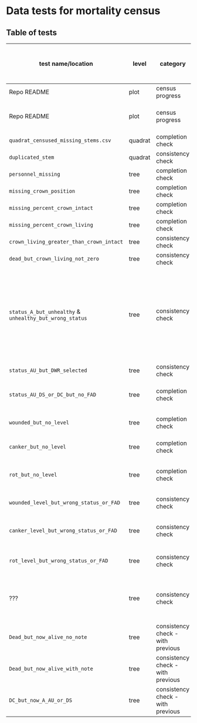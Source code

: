 # Data tests for mortality census

## Table of tests 

test name/location |level | category | applied to | test  | warning (W) or error (E) | coded | requires field fix? | auto fix (when applicable) | core or SCBI add-on?
----  |----  | ---- | ----  | ----  | ---- | ---- | ---- | ----  | ---- 
Repo README |plot | census progress | all stems in census | percent trees censused | NA |  2021 | NA | NA | core
Repo README |plot | census progress | all stems in census | list or map of quadrats completed, with additional category for censused with fixes pending | NA |  2021 | NA | NA | core 
`quadrat_censused_missing_stems.csv`|quadrat | completion check | newly censused quadrats | all trees censused |  E | 2021 | Y | NA | core
`duplicated_stem`|quadrat  | consistency check | newly censused quadrats | no trees are duplicated |   E | 2021 | N | use latest record | core
`personnel_missing`|tree | completion check | newly censused trees (A, AU, DS) | `SurveyorID` is recorded | E | 2021 | N | NA | core
`missing_crown_position`|tree | completion check | newly censused trees (A, AU, DS) | `crown position` is recorded | E | 2021 | Y | NA | core
`missing_percent_crown_intact`|tree | completion check | newly censused trees (A, AU, DS) |`percentage of crown intact` is recorded | E | 2021 | Y | NA | core
`missing_percent_crown_living`|tree | completion check | newly censused trees (A, AU, DS) |`percentage of crown living` is recorded | E | 2021 | Y | NA | core
`crown_living_greater_than_crown_intact`|tree | consistency check | newly censused trees (A, AU, DS) | `percentage of crown living` ≤ `percentage of crown intact` | E | 2021 | initially | [issue 13](https://github.com/SCBI-ForestGEO/SCBImortality/issues/13)| core
`dead_but_crown_living_not_zero` |tree | consistency check | newly censused trees (DS or DC) | `percentage of crown living` = 0 | E | 2021 | Y | NA| core
`status_A_but_unhealthy` & `unhealthy_but_wrong_status`|tree | consistency check | newly censused trees (alive) | no FAD is selected; no record of wounded main stem, canker, or rotting trunk; DWR (dead with resprouts) not selected | E | 2021 | sometimes | if `percentage of crown living`>0, change status to AU; otherwise requires field check (to determine DS vs DC) | core
`status_AU_but_DWR_selected`|tree | consistency check | newly censused trees (AU) | DWR (dead with resprouts) not selected |E |  2021 | initially | ---| core
`status_AU_DS_or_DC_but_no_FAD`|tree | completion check | newly censused trees (AU, DS or DC) **that were live in previous census** | at least one FAD is selected (OR level selected for `wounded main stem`,`canker,swelling,deformity`, `rotting main stem`)* | E |2021 | Y | NA | core
`wounded_but_no_level` |tree | completion check | newly censused trees (AU or dead, with "wound" selected as FAD) | level selected for `wounded main stem` | E |2021 | Y | NA | core
`canker_but_no_level` |tree | completion check | newly censused trees (AU or dead, with "canker" selected as FAD) | level selected for `canker,swelling,deformity` |E | 2021 | Y | NA | core
`rot_but_no_level` |tree | completion check | newly censused trees (AU or dead, with "rotting stem" or "hollow stem" selected as FAD) | level selected for `rotting main stem` | E |2021 | Y | NA | core
`wounded_level_but_wrong_status_or_FAD` |tree | consistency check | newly censused trees (AU or dead, with level selected for `wounded main stem`)| "wound" selected as FAD, AU or dead selected as status | W| 2021 | N | add wound to FAD list* | core
`canker_level_but_wrong_status_or_FAD` |tree | consistency check | newly censused trees (AU or dead, with level selected for `canker,swelling,deformity`)| "canker" selected as FAD | W| 2021 | N | add canker to FAD list* | core
`rot_level_but_wrong_status_or_FAD` |tree | consistency check | newly censused trees (AU or dead, with level selected for `rotting main stem`)| "rotting stem" or "hollow stem" selected as FAD| W| 2021 | N | add `rotting main stem` to FAD list* | core
??? |tree | consistency check | newly censused trees (any FAD selected, or level selected for `canker,swelling,deformity`, `wounded main stem` , or `rotting main stem`)| status selected as AU or dead | W| 2021 | N | change live to AU | core
`Dead_but_now_alive_no_note` |tree | consistency check - with previous | newly censused trees (A or AU) | tree was A or AU in previous year with no note | E| 2021 | Y | NA| core
`Dead_but_now_alive_with_note` |tree | consistency check - with previous | newly censused trees (A or AU) | tree was A or AU in previous year with note (indicating previous misclassification) | W| 2021 | Y | NA| core
`DC_but_now_A_AU_or_DS` |tree | consistency check - with previous | newly censused trees (A or AU or DS) | tree was not DC in previous year | W| 2021 | Y | NA| core or SCBI?



